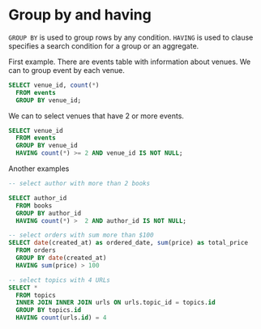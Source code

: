 # Group by and having

`GROUP BY` is used to group rows by any condition. `HAVING` is used to clause specifies a search condition for a group or an aggregate.


First example. There are events table with information about venues. We can to group event by each venue.

```sql
SELECT venue_id, count(*)
  FROM events
  GROUP BY venue_id;
```

We can to select venues that have 2 or more events.

```sql
SELECT venue_id
  FROM events
  GROUP BY venue_id
  HAVING count(*) >= 2 AND venue_id IS NOT NULL;
```

Another examples

```sql
-- select author with more than 2 books

SELECT author_id
  FROM books
  GROUP BY author_id
  HAVING count(*) >  2 AND author_id IS NOT NULL;

-- select orders with sum more than $100
SELECT date(created_at) as ordered_date, sum(price) as total_price
  FROM orders
  GROUP BY date(created_at)
  HAVING sum(price) > 100

-- select topics with 4 URLs
SELECT *
  FROM topics
  INNER JOIN INNER JOIN urls ON urls.topic_id = topics.id
  GROUP BY topics.id
  HAVING count(urls.id) = 4
```


